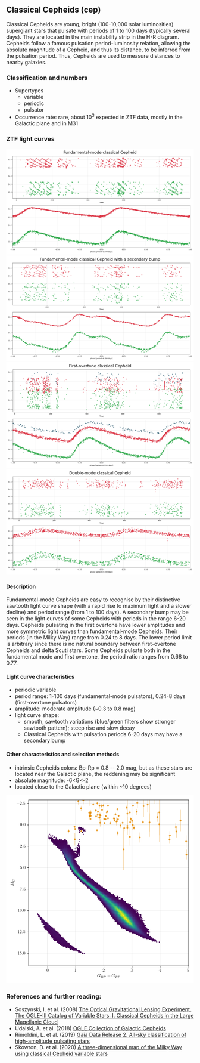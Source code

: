 ## Classical Cepheids (cep)
Classical Cepheids are young, bright (100-10,000 solar luminosities) supergiant stars that pulsate with periods of 1 to 100 days (typically several days). They are located in the main instability strip in the H-R diagram. Cepheids follow a famous pulsation period-luminosity relation, allowing the absolute magnitude of a Cepheid, and thus its distance, to be inferred from the pulsation period. Thus, Cepheids are used to measure distances to nearby galaxies.

### Classification and numbers
- Supertypes
  - variable
  - periodic
  - pulsator
- Occurrence rate: rare, about 10<sup>3</sup> expected in ZTF data, mostly in the Galactic plane and in M31


### ZTF light curves
![ZTF cepheids](data/cepheid_F.png)
![ZTF cepheids](data/cepheid_F_1.png)
![ZTF cepheids](data/cepheid_1O.png)
![ZTF cepheids](data/cepheid_F1O.png)

#### Description
Fundamental-mode Cepheids are easy to recognise by their distinctive sawtooth light curve shape (with a rapid rise to maximum light and a slower decline) and period range (from 1 to 100 days). A secondary bump may be seen in the light curves of some Cepheids with periods in the range 6-20 days. Cepheids pulsating in the first overtone have lower amplitudes and more symmetric light curves than fundamental-mode Cepheids. Their periods (in the Milky Way) range from 0.24 to 8 days. The lower period limit is arbitrary since there is no natural boundary between first-overtone Cepheids and delta Scuti stars. Some Cepheids pulsate both in the fundamental mode and first overtone, the period ratio ranges from 0.68 to 0.77.

#### Light curve characteristics
- periodic variable
- period range: 1-100 days (fundamental-mode pulsators), 0.24-8 days (first-overtone pulsators)
- amplitude: moderate amplitude (~0.3 to 0.8 mag)
- light curve shape:
    - smooth, sawtooth variations (blue/green filters show stronger sawtooth pattern); steep rise and slow decay
    - Classical Cepheids with pulsation periods 6-20 days may have a secondary bump

#### Other characteristics and selection methods
- intrinsic Cepheids colors: Bp-Rp = 0.8 -- 2.0 mag, but as these stars are located near the Galactic plane, the reddening may be significant
- absolute magnitude: -6<G<-2
- located close to the Galactic plane (within ~10 degrees)

![HR diagram of classical Cepheids](data/hr__cepheid.png)

### References and further reading:
- Soszynski, I. et al. (2008) <a href="https://ui.adsabs.harvard.edu/abs/2008AcA....58..163S/abstract">The Optical Gravitational Lensing Experiment. The OGLE-III Catalog of Variable Stars. I. Classical Cepheids in the Large Magellanic Cloud</a>
- Udalski, A. et al. (2018) <a href="https://ui.adsabs.harvard.edu/abs/2018AcA....68..315U/abstract">OGLE Collection of Galactic Cepheids</a>
- Rimoldini, L. et al. (2019) <a href="https://ui.adsabs.harvard.edu/abs/2019A%26A...625A..97R/abstract">Gaia Data Release 2. All-sky classification of high-amplitude pulsating stars</a>
- Skowron, D. et al. (2020) <a href="https://ui.adsabs.harvard.edu/abs/2019Sci...365..478S/abstract">A three-dimensional map of the Milky Way using classical Cepheid variable stars</a>
